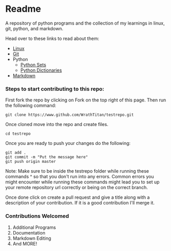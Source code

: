 # Readme

A repository of python programs and the collection of my learnings in linux, git, python, and markdown.

Head over to these links to read about them:

* [Linux](www.github.com/WrathTitan)
* [Git](www.github.com/WrathTitan)
* Python
  * [Python Sets](https://github.com/WrathTitan/testrepo/blob/readmes/sets.md)
  * [Python Dictionaries](https://github.com/WrathTitan/testrepo/blob/readmes/dict.md)
* [Markdown](www.github.com/WrathTitan)

### Steps to start contributing to this repo:

First fork the repo by clicking on Fork on the top right of this page. Then run the following command:

```
git clone https://www.github.com/WrathTitan/testrepo.git
```

Once cloned move into the repo and create files.

```
cd testrepo
```

Once you are ready to push your changes do the following:

```
git add .
git commit -m "Put the message here"
git push origin master
```

Note: Make sure to be inside the testrepo folder while running these commands ^ so that you don't run into any errors. Common errors you might encounter while running these commands might lead you to set up your remote repository url correctly or being on the correct branch.

Once done click on create a pull request and give a title along with a description of your contribution. If it is a good contribution I'll merge it.

### Contributions Welcomed

1. Additional Programs
2. Documentation
3. Markdown Editing
4. And MORE!